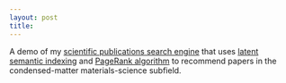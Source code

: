 ```yaml
---
layout: post
title: 
---
```


A demo of my [scientific publications search engine](http://ec2-52-23-182-28.compute-1.amazonaws.com/) 
that uses [latent semantic indexing](https://en.wikipedia.org/wiki/Latent_semantic_analysis) 
and [PageRank algorithm](https://en.wikipedia.org/wiki/PageRank)
to recommend papers in the condensed-matter materials-science subfield.

